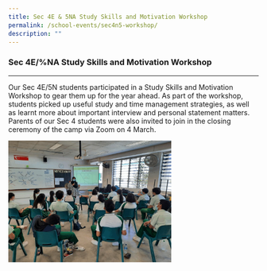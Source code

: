 ```yaml
---
title: Sec 4E & 5NA Study Skills and Motivation Workshop
permalink: /school-events/sec4n5-workshop/
description: ""
---
```

### **Sec 4E/%NA Study Skills and Motivation Workshop**
-----------------------------------------------------------------------------
Our Sec 4E/5N students participated in a Study Skills and Motivation Workshop to gear them up for the year ahead. As part of the workshop, students picked up useful study and time management strategies, as well as learnt more about important interview and personal statement matters. Parents of our Sec 4 students were also invited to join in the closing ceremony of the camp via Zoom on 4 March.

<img src="/images/Sec%204E5NA%20Study%20Skills%20and%20Motivation%20Workshop.gif" 
     style="width:65%">